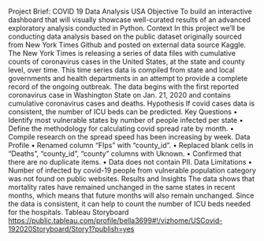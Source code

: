 Project Brief: COVID 19 Data Analysis USA
Objective
To build an interactive dashboard that will visually showcase well-curated results of an advanced exploratory analysis conducted in Python.
Context
In this project we’ll be conducting data analysis based on the public dataset originally sourced from New York Times Github and posted on external data source Kaggle. The New York Times is releasing a series of data files with cumulative counts of coronavirus cases in the United States, at the state and county level, over time. This time series data is compiled from state and local governments and health departments in an attempt to provide a complete record of the ongoing outbreak. The data begins with the first reported coronavirus case in Washington State on Jan. 21, 2020 and contains cumulative coronavirus cases and deaths.
Hypothesis
If covid cases data is consistent, the number of ICU beds can be predicted.
Key Questions
•	Identify most vulnerable states by number of people infected per state
•	Define the methodology for calculating covid spread rate by month.
•	Compile research on the spread speed has been increasing by week.
Data Profile
•	Renamed column “FIps” with “county_id”.
•	Replaced blank cells in “Deaths”, “county_id”, “county” columns with Uknown.
•	Confirmed that there are no duplicate items.
•	Data does not contain PII. 
Data Limitations
•	Number of infected by covid-19 people from vulnerable population category was not found on public websites.
Results and Insights
The data shows that mortality rates have remained unchanged in the same states in recent months, which means that future months will also remain unchanged. Since the data is consistent, it can help to count the number of ICU beds needed for the hospitals.
Tableau Storyboard https://public.tableau.com/profile/bella3699#!/vizhome/USCovid-192020Storyboard/Story1?publish=yes
